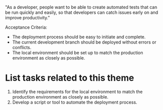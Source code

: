 "As a developer, people want to be able to create automated tests that can be run quickly and easily, so that developers can catch issues early on and improve productivity."

Acceptance Criteria:

- The deployment process should be easy to initiate and complete. 
- The current development branch should be deployed without errors or conflicts. 
- The local environment should be set up to match the production environment as closely as possible.


# List tasks related to this theme
1. Identify the requirements for the local environment to match the production environment as closely as possible. 
2. Develop a script or tool to automate the deployment process.